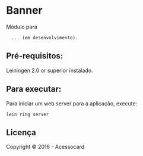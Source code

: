 # Banner

Módulo para

      ... (em desenvolvimento).

## Pré-requisitos:

Leiningen 2.0 or superior instalado.

## Para executar:

Para iniciar um web server para a aplicação, execute:

    lein ring server

## Licença

Copyright © 2016 - Acessocard
